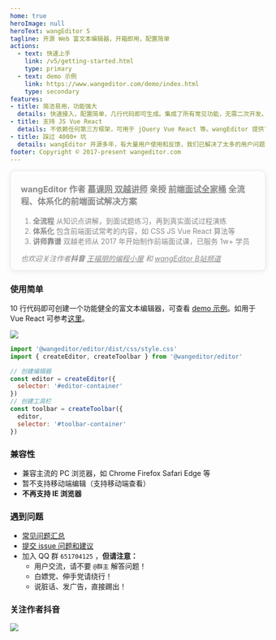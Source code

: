 ```yaml
---
home: true
heroImage: null
heroText: wangEditor 5
tagline: 开源 Web 富文本编辑器，开箱即用，配置简单
actions:
  - text: 快速上手
    link: /v5/getting-started.html
    type: primary
  - text: demo 示例
    link: https://www.wangeditor.com/demo/index.html
    type: secondary
features:
- title: 简洁易用，功能强大
  details: 快速接入，配置简单，几行代码即可生成。集成了所有常见功能，无需二次开发。在 Vue React 也可以快速接入。
- title: 支持 JS Vue React
  details: 不依赖任何第三方框架，可用于 jQuery Vue React 等。wangEditor 提供了官方的 Vue React 组件。
- title: 踩过 4000+ 坑
  details: wangEditor 开源多年，有大量用户使用和反馈，我们已解决了太多的用户问题（详见 github issues）。
footer: Copyright © 2017-present wangeditor.com
---
```


<div
  style="opacity: 0.5; transition: opacity 0.5s; border: 1px solid #ccc; padding: 0 20px; border-radius: 10px; box-shadow: 0 2px 10px #0000001f;"
  onmouseover="this.style.opacity = '1.0';"
  onmouseout="this.style.opacity = '0.5';"
>

### wangEditor 作者 [慕课网 双越讲师](https://www.imooc.com/t/4427201) 亲授 [前端面试全家桶](https://coding.imooc.com/class/613.html) 全流程、体系化的前端面试解决方案

1. **全流程** 从知识点讲解，到面试题练习，再到真实面试过程演练
2. **体系化** 包含前端面试常考的内容，如 CSS JS Vue React 算法等
3. **讲师靠谱** 双越老师从 2017 年开始制作前端面试课，已服务 1w+ 学员

*也欢迎关注作者**抖音** [王福朋的编程小屋](#关注作者抖音) 和 [wangEditor B站频道](https://space.bilibili.com/697803545)*
</div>


### 使用简单

10 行代码即可创建一个功能健全的富文本编辑器，可查看 [demo 示例](https://www.wangeditor.com/demo/index.html)。如用于 Vue React 可参考[这里](/v5/for-frame.html)。

![](/image/editor.png)

```js
import '@wangeditor/editor/dist/css/style.css'
import { createEditor, createToolbar } from '@wangeditor/editor'

// 创建编辑器
const editor = createEditor({
  selector: '#editor-container'
})
// 创建工具栏
const toolbar = createToolbar({
  editor,
  selector: '#toolbar-container'
})
```

### 兼容性

- 兼容主流的 PC 浏览器，如 Chrome Firefox Safari Edge 等
- 暂不支持移动端编辑（支持移动端查看）
- **不再支持 IE 浏览器**

### 遇到问题

- [常见问题汇总](https://github.com/wangeditor-team/wangEditor/issues/4524)
- [提交 issue 问题和建议](https://github.com/wangeditor-team/wangEditor/issues)
- 加入 QQ 群 `651704125` ，**但请注意：**
  - 用户交流，请不要 `@群主` 解答问题！
  - 白嫖党、伸手党请绕行！
  - 说脏话、发广告，直接踢出！

### 关注作者抖音

![](/image/douyin.jpeg)
